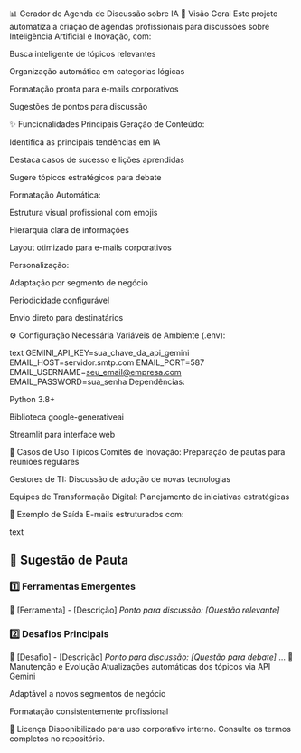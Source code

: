 📊 Gerador de Agenda de Discussão sobre IA
🤖 Visão Geral
Este projeto automatiza a criação de agendas profissionais para discussões sobre Inteligência Artificial e Inovação, com:

Busca inteligente de tópicos relevantes

Organização automática em categorias lógicas

Formatação pronta para e-mails corporativos

Sugestões de pontos para discussão

✨ Funcionalidades Principais
Geração de Conteúdo:

Identifica as principais tendências em IA

Destaca casos de sucesso e lições aprendidas

Sugere tópicos estratégicos para debate

Formatação Automática:

Estrutura visual profissional com emojis

Hierarquia clara de informações

Layout otimizado para e-mails corporativos

Personalização:

Adaptação por segmento de negócio

Periodicidade configurável

Envio direto para destinatários

⚙️ Configuração Necessária
Variáveis de Ambiente (.env):

text
GEMINI_API_KEY=sua_chave_da_api_gemini
EMAIL_HOST=servidor.smtp.com
EMAIL_PORT=587
EMAIL_USERNAME=seu_email@empresa.com
EMAIL_PASSWORD=sua_senha
Dependências:

Python 3.8+

Biblioteca google-generativeai

Streamlit para interface web

🎯 Casos de Uso Típicos
Comitês de Inovação: Preparação de pautas para reuniões regulares

Gestores de TI: Discussão de adoção de novas tecnologias

Equipes de Transformação Digital: Planejamento de iniciativas estratégicas

📌 Exemplo de Saída
E-mails estruturados com:

text

## 📌 Sugestão de Pauta

### 1️⃣ Ferramentas Emergentes

🔹 [Ferramenta] - [Descrição]
_Ponto para discussão: [Questão relevante]_

### 2️⃣ Desafios Principais

🔸 [Desafio] - [Descrição]
_Ponto para discussão: [Questão para debate]_
...
📅 Manutenção e Evolução
Atualizações automáticas dos tópicos via API Gemini

Adaptável a novos segmentos de negócio

Formatação consistentemente profissional

📜 Licença
Disponibilizado para uso corporativo interno. Consulte os termos completos no repositório.

